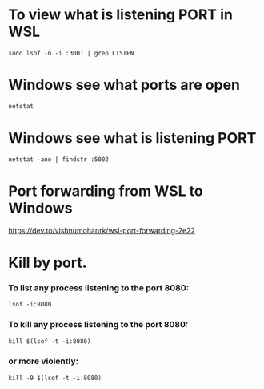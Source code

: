 # To view what is listening PORT in WSL
`sudo lsof -n -i :3001 | grep LISTEN`

# Windows see what ports are open 
`netstat`

# Windows see what is listening PORT
`netstat -ano | findstr :5002`

# Port forwarding from WSL to Windows
https://dev.to/vishnumohanrk/wsl-port-forwarding-2e22

# Kill by port.

### To list any process listening to the port 8080:
`lsof -i:8080`

### To kill any process listening to the port 8080:
`kill $(lsof -t -i:8080)`

### or more violently:
`kill -9 $(lsof -t -i:8080)`

